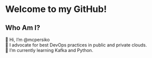 # Welcome to my GitHub!



## Who Am I?

👋 Hi, I’m @mcpersiko<br>
👀 I advocate for best DevOps practices in public and private clouds.<br>
🌱 I’m currently learning Kafka and Python.<br>

<!---
mcpersiko/mcpersiko is a ✨ special ✨ repository because its `README.md` (this file) appears on your GitHub profile.
You can click the Preview link to take a look at your changes.
--->
